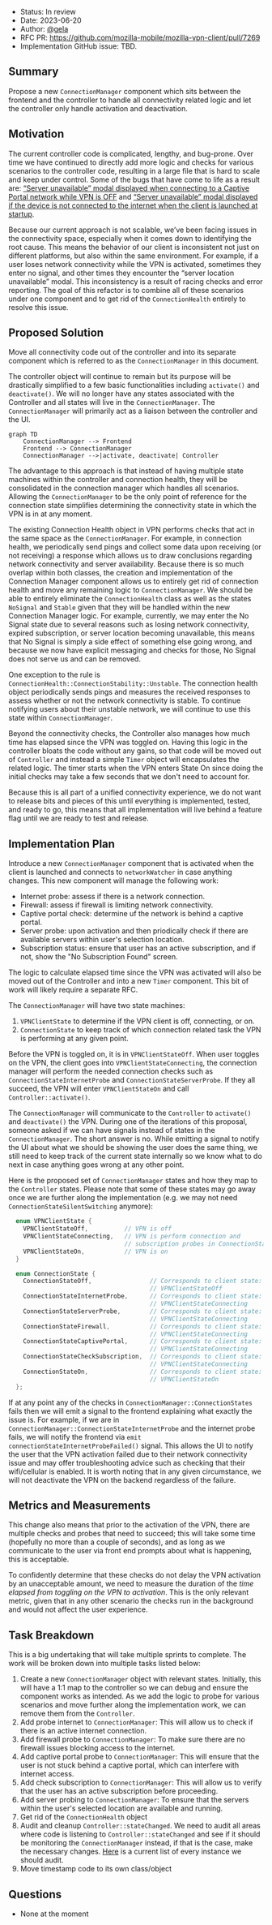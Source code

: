 - Status: In review
- Date: 2023-06-20
- Author: [@gela](https://github.com/gela)
- RFC PR: https://github.com/mozilla-mobile/mozilla-vpn-client/pull/7269
- Implementation GitHub issue: TBD.


## Summary
Propose a new `ConnectionManager` component which sits between the frontend and the controller to handle all connectivity related logic and let the controller only handle activation and deactivation.

## Motivation
The current controller code is complicated, lengthy, and bug-prone. Over time we have continued to directly add more logic and checks for various scenarios to the controller code, resulting in a large file that is hard to scale and keep under control. Some of the bugs that have come to life as a result are: [“Server unavailable” modal displayed when connecting to a Captive Portal network while VPN is OFF](https://mozilla-hub.atlassian.net/browse/VPN-4248) and [“Server unavailable” modal displayed if the device is not connected to the internet when the client is launched at startup](https://mozilla-hub.atlassian.net/browse/VPN-3177).

Because our current approach is not scalable, we’ve been facing issues in the connectivity space, especially when it comes down to identifying the root cause. This means the behavior of our client is inconsistent not just on different platforms, but also within the same environment. For example, if a user loses network connectivity while the VPN is activated, sometimes they enter no signal, and other times they encounter the “server location unavailable” modal. This inconsistency is a result of racing checks and error reporting. The goal of this refactor is to combine all of these scenarios under one component and to get rid of the `ConnectionHealth` entirely to resolve this issue.


## Proposed Solution
Move all connectivity code out of the controller and into its separate component which is referred to as the `ConnectionManager` in this document. 

The controller object will continue to remain but its purpose will be drastically simplified to a few basic functionalities including `activate()` and `deactivate()`. We will no longer have any states associated with the Controller and all states will live in the `ConnectionManager`. The `ConnectionManager` will primarily act as a liaison between the controller and the UI. 

```mermaid
graph TD
    ConnectionManager --> Frontend
    Frontend --> ConnectionManager
    ConnectionManager -->|activate, deactivate| Controller
```

The advantage to this approach is that instead of having multiple state machines within the controller and connection health, they will be consolidated in the connection manager which handles all scenarios. Allowing the `ConnectionManager` to be the only point of reference for the connection state simplifies determining the connectivity state in which the VPN is in at any moment.

The existing Connection Health object in VPN performs checks that act in the same space as the `ConnectionManager`. For example, in connection health, we periodically send pings and collect some data upon receiving (or not receiving) a response which allows us to draw conclusions regarding network connectivity and server availability. Because there is so much overlap within both classes, the creation and implementation of the Connection Manager component allows us to entirely get rid of connection health and move any remaining logic to `ConnectionManager`. We should be able to entirely eliminate the `ConnectionHealth` class as well as the states `NoSignal` and `Stable` given that they will be handled within the new Connection Manager logic. For example, currently, we may enter the No Signal state due to several reasons such as losing network connectivity, expired subscription, or server location becoming unavailable, this means that No Signal is simply a side effect of something else going wrong, and because we now have explicit messaging and checks for those, No Signal does not serve us and can be removed.

One exception to the rule is `ConnectionHealth::ConnectionStability::Unstable`. The connection health object periodically sends pings and measures the received responses to assess whether or not the network connectivity is stable. To continue notifying users about their unstable network, we will continue to use this state within `ConnectionManager`. 

Beyond the connectivity checks, the Controller also manages how much time has elapsed since the VPN was toggled on. Having this logic in the controller bloats the code without any gains, so that code will be moved out of `Controller` and instead a simple `Timer` object will encapsulates the related logic. The timer starts when the VPN enters State On since doing the initial checks may take a few seconds that we don't need to account for.

Because this is all part of a unified connectivity experience, we do not want to release bits and pieces of this until everything is implemented, tested, and ready to go, this means that all implementation will live behind a feature flag until we are ready to test and release.


## Implementation Plan
Introduce a new `ConnectionManager` component that is activated when the client is launched and connects to `networkWatcher` in case anything changes. This new component will manage the following work:
- Internet probe: assess if there is a network connection.
- Firewall: assess if firewall is limiting network connectivity.
- Captive portal check: determine uf the network is behind a captive portal.
- Server probe: upon activation and then priodically check if there are available servers within user's selection location.
- Subscription status: ensure that user has an active subscription, and if not, show the "No Subscription Found" screen.

The logic to calculate elapsed time since the VPN was activated will also be moved out of the Controller and into a new `Timer` component. This bit of work will likely require a separate RFC. 


The `ConnectionManager` will have two state machines:
1. `VPNClientState` to determine if the VPN client is off, connecting, or on. 
2. `ConnectionState` to keep track of which connection related task the VPN is performing at any given point. 

Before the VPN is toggled on, it is in `VPNClientStateOff`. When user toggles on the VPN, the client goes into `VPNClientStateConnecting`, the connection manager will perform the needed connection checks such as `ConnectionStateInternetProbe` and `ConnectionStateServerProbe`. If they all succeed, the VPN will enter `VPNClientStateOn` and call `Controller::activate()`.

The `ConnectionManager` will communicate to the `Controller` to `activate()` and `deactivate()` the VPN. During one of the iterations of this proposal, someone asked if we can have signals instead of states in the `ConnectionManager`. The short answer is no. While emitting a signal to notify the UI about what we should be showing the user does the same thing, we still need to keep track of the current state internally so we know what to do next in case anything goes wrong at any other point.

Here is the proposed set of `ConnectionManager` states and how they map to the `Controller` states. Please note that some of these states may go away once we are further along the implementation (e.g. we may not need `ConnectionStateSilentSwitching` anymore):

```c++
  enum VPNClientState {
    VPNClientStateOff,          // VPN is off
    VPNClientStateConnecting,   // VPN is perform connection and 
                                // subscription probes in ConnectionState
    VPNClientStateOn,           // VPN is on
  }

  enum ConnectionState {
    ConnectionStateOff,                // Corresponds to client state:
                                       // VPNClientStateOff
    ConnectionStateInternetProbe,      // Corresponds to client state:
                                       // VPNClientStateConnecting
    ConnectionStateServerProbe,        // Corresponds to client state:
                                       // VPNClientStateConnecting
    ConnectionStateFirewall,           // Corresponds to client state:
                                       // VPNClientStateConnecting
    ConnectionStateCaptivePortal,      // Corresponds to client state:
                                       // VPNClientStateConnecting
    ConnectionStateCheckSubscription,  // Corresponds to client state:
                                       // VPNClientStateConnecting
    ConnectionStateOn,                 // Corresponds to client state:
                                       // VPNClientStateOn
  };
```

If at any point any of the checks in `ConnectionManager::ConnectionStates` fails then we will emit a signal to the frontend explaining what exactly the issue is. For example, if we are in `ConnectionManager::ConnectionStateInternetProbe` and the internet probe fails, we will notify the frontend via `emit connectionStateInternetProbeFailed()` signal. This allows the UI to notify the user that the VPN activation failed due to their network connectivity issue and may offer troubleshooting advice such as checking that their wifi/cellular is enabled. It is worth noting that in any given circumstance, we will not deactivate the VPN on the backend regardless of the failure. 

## Metrics and Measurements

This change also means that prior to the activation of the VPN, there are multiple checks and probes that need to succeed; this will take some time (hopefully no more than a couple of seconds), and as long as we communicate to the user via front end prompts about what is happening, this is acceptable. 

To confidently determine that these checks do not delay the VPN activation by an unacceptable amount, we need to measure the duration of the _time elapsed from toggling on the VPN to activation_. This is the only relevant metric, given that in any other scenario the checks run in the background and would not affect the user experience.

## Task Breakdown

This is a big undertaking that will take multiple sprints to complete. The work will be broken down into multiple tasks listed below:

1. Create a new `ConnectionManager` object with relevant states. Initially, this will have a 1:1 map to the controller so we can debug and ensure the component works as intended. As we add the logic to probe for various scenarios and move further along the implementation work, we can remove them from the `Controller`.
2. Add probe internet to `ConnectionManager`: This will allow us to check if there is an active internet connection.
3. Add firewall probe to `ConnectionManager`: To make sure there are no firewall issues blocking access to the internet.
4. Add captive portal probe to `ConnectionManager`: This will ensure that the user is not stuck behind a captive portal, which can interfere with internet access.
5. Add check subscription to `ConnectionManager`: This will allow us to verify that the user has an active subscription before proceeding.
6. Add server probing to `ConnectionManager`: To ensure that the servers within the user's selected location are available and running.
7. Get rid of the `ConnectionHealth` object
8. Audit and cleanup `Controller::stateChanged`. We need to audit all areas where code is listening to `Controller::stateChanged` and see if it should be monitoring the `ConnectionManager` instead, if that is the case, make the necessary changes. [Here](https://searchfox.org/mozilla-vpn-client/search?q=Controller%3A%3AstateChanged&path=&case=false&regexp=false) is a current list of every instance we should audit.
9. Move timestamp code to its own class/object


## Questions
- None at the moment

